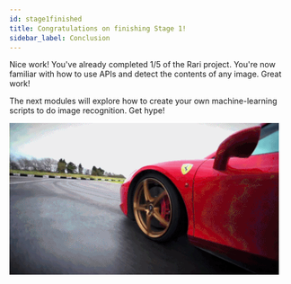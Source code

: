 ```yaml
---
id: stage1finished
title: Congratulations on finishing Stage 1!
sidebar_label: Conclusion
---
```


Nice work! You've already completed 1/5 of the Rari project. You're now familiar with how to use APIs and detect the contents of any image. Great work!

The next modules will explore how to create your own machine-learning scripts to do image recognition. Get hype!

![ferrari](../../img/doc-images/stage-1/conclusion.gif)